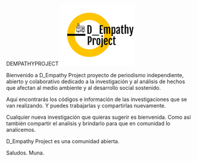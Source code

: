 DEMPATHYPROJECT
![<https://www.dempathyproject.com>](D_EmpathyProject_logo.png)

Bienvenido a D_Empathy Project proyecto de periodismo independiente, abierto y colaborativo dedicado a la investigación y al análisis de hechos que afectan al medio ambiente y al desarrollo social sostenido.

Aquí encontrarás los códigos e información de las investigaciones que se  van realizando. Y puedes trabajarlas y compartirlas nuevamente. 

Cualquier nueva investigación que quieras sugerir es bienvenida. Como así también compartir el analisis y brindarlo para que en comunidad lo analicemos. 

D_Empathy Project es una comunidad abierta.  

Saludos. 
Muna. 
